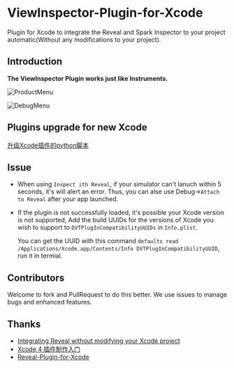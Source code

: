 ViewInspector-Plugin-for-Xcode
=======================

Plugin for Xcode to integrate the Reveal and Spark Inspector to your project automatic(Without any modifications to your project).

## Introduction

**The ViewInspector Plugin works just like Instruments.**

![ProductMenu](https://github.com/shjborage/Reveal-Plugin-for-Xcode/raw/master/Product-InspectWithReveal.png)

![DebugMenu](https://github.com/shjborage/Reveal-Plugin-for-Xcode/raw/master/Debug-AttachToReveal.png)

## Plugins upgrade for new Xcode
[升级Xcode插件的python脚本](https://gist.github.com/dhcdht/7bd794314972855dc4b5)

## Issue
*	When using `Inspect ith Reveal`, if your simulator can't lanuch within 5 seconds, it's will alert an error. Thus, you can alse use Debug->`Attach to Reveal` after your app launched.

* If the plugin is not successfully loaded, it's possible your Xcode version is not supported, Add the build UUIDs for the versions of Xcode you wish to support to `DVTPlugInCompatibilityUUIDs` in `Info.plist`.

	You can get the UUID with this command `defaults read /Applications/Xcode.app/Contents/Info DVTPlugInCompatibilityUUID`, run it in termial.

## Contributors

Welcome to fork and PullRequest to do this better.
We use issues to manage bugs and enhanced features.

## Thanks
	
+	[Integrating Reveal without modifying your Xcode project](http://blog.ittybittyapps.com/blog/2013/11/07/integrating-reveal-without-modifying-your-xcode-project/)
+	[Xcode 4 插件制作入门](http://onevcat.com/2013/02/xcode-plugin)
+	[Reveal-Plugin-for-Xcode](https://github.com/shjborage/Reveal-Plugin-for-Xcode)